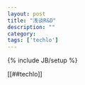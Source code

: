 ```yaml
---
layout: post
title: "浅谈R&D"
description: ""
category: 
tags: ['techlo']
---
```

{% include JB/setup %}

[[##techlo]]
